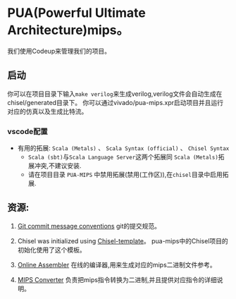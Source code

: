 # PUA(Powerful Ultimate Architecture)mips。

我们使用Codeup来管理我们的项目。

## 启动
你可以在项目目录下输入`make verilog`来生成verilog,verilog文件会自动生成在chisel/generated目录下。
你可以通过vivado/pua-mips.xpr启动项目并且运行对应的仿真以及生成比特流。

### vscode配置
- 有用的拓展: `Scala (Metals)` 、 `Scala Syntax (official)` 、 `Chisel Syntax`
  - `Scala (sbt)`与`Scala Language Server`这两个拓展同 `Scala (Metals)`拓展冲突,不建议安装.
  - 请在项目目录 `PUA-MIPS` 中禁用拓展(禁用(工作区)),在`chisel`目录中启用拓展.

## 资源:

1. [Git commit message conventions](https://gitee.com/help/articles/4231#article-header0)
git的提交规范。

2. Chisel was initialized using [Chisel-template](https://github.com/freechipsproject/chisel-template)。
pua-mips中的Chisel项目的初始化使用了这个模板。

3. [Online Assembler](https://godbolt.org/) 
在线的编译器,用来生成对应的mips二进制文件参考。

4. [MIPS Converter](https://www.eg.bucknell.edu/~csci320/mips_web/)
负责把mips指令转换为二进制,并且提供对应指令的详细说明。